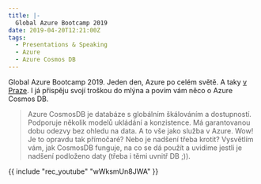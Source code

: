 ```yaml
---
title: |-
  Global Azure Bootcamp 2019
date: 2019-04-20T12:21:00Z
tags:
  - Presentations & Speaking
  - Azure
  - Azure Cosmos DB
---
```

Global Azure Bootcamp 2019. Jeden den, Azure po celém světě. A taky [v Praze][1]. I já přispěju svojí troškou do mlýna a povím vám něco o Azure Cosmos DB.

<!-- excerpt -->

> Azure CosmosDB je databáze s globálním škálováním a dostupností. Podporuje několik modelů ukládání a konzistence. Má garantovanou dobu odezvy bez ohledu na data. A to vše jako služba v Azure. Wow! Je to opravdu tak přímočaré? Nebo je nadšení třeba krotit? Vysvětlím vám, jak CosmosDB funguje, na co se dá použít a uvidíme jestli je nadšení podloženo daty (třeba i těmi uvnitř DB ;)).

{{ include "rec_youtube" "wWksmUn8JWA" }}

[1]: https://www.azurebootcamp.cz/